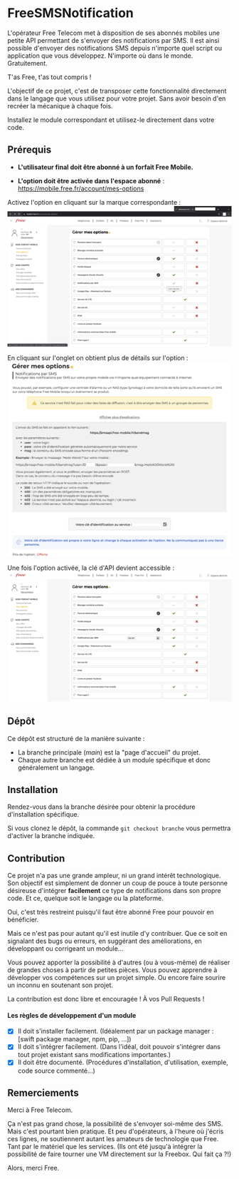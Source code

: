 # FreeSMSNotification

L'opérateur Free Telecom met à disposition de ses abonnés mobiles une petite API permettant de s'envoyer des notifications par SMS.
Il est ainsi possible d'envoyer des notifications SMS depuis n'importe quel script ou application que vous développez. N'importe où dans le monde. Gratuitement.

T'as Free, t'as tout compris !

L'objectif de ce projet, c'est de transposer cette fonctionnalité directement dans le langage que vous utilisez pour votre projet. Sans avoir besoin d'en recréer la mécanique à chaque fois.


Installez le module correspondant et utilisez-le directement dans votre code.

## Prérequis

- __L'utilisateur final doit être abonné à un forfait Free Mobile.__

- __L'option doit être activée dans l'espace abonné__ :
  https://mobile.free.fr/account/mes-options

Activez l'option en cliquant sur la marque correspondante :
![Activation](https://github.com/chalios/FreeSMSNotification/raw/main/images/Activ_option.png)

En cliquant sur l'onglet on obtient plus de détails sur l'option :
![Details](https://github.com/chalios/FreeSMSNotification/raw/main/images/Options_details.png)

Une fois l'option activée, la clé d'API devient accessible :
![Activated](https://github.com/chalios/FreeSMSNotification/raw/main/images/Options_landing.png)

## Dépôt

Ce dépôt est structuré de la manière suivante :

- La branche principale (*main*) est la "page d'accueil" du projet.
- Chaque autre branche est dédiée à un module spécifique et donc généralement un langage.

## Installation

Rendez-vous dans la branche désirée pour obtenir la procédure d'installation spécifique.

Si vous clonez le dépôt, la commande `git checkout branche` vous permettra d'activer la branche indiquée.

## Contribution

Ce projet n'a pas une grande ampleur, ni un grand intérêt technologique. Son objectif est simplement de donner un coup de pouce à toute personne désireuse d'intégrer **facilement** ce type de notifications dans son propre code. Et ce, quelque soit le langage ou la plateforme.

Oui, c'est très restreint puisqu'il faut être abonné Free pour pouvoir en bénéficier.

Mais ce n'est pas pour autant qu'il est inutile d'y contribuer.
Que ce soit en signalant des bugs ou erreurs, en suggérant des améliorations, en développant ou corrigeant un module...

Vous pouvez apporter la possibilité à d'autres (ou à vous-même) de réaliser de grandes choses à partir de petites pièces. Vous pouvez apprendre à développer vos compétences sur un projet simple. Ou encore faire sourire un inconnu en soutenant son projet.

La contribution est donc libre et encouragée ! À vos Pull Requests !

#### Les règles de développement d'un module

- [x] Il doit s'installer facilement. (Idéalement par un package manager : [swift package manager, npm, pip, ...])
- [x] Il doit s'intégrer facilement. (Dans l'idéal, doit pouvoir s'intégrer dans tout projet existant sans modifications importantes.)
- [x] Il doit être documenté. (Procédures d'installation, d'utilisation, exemple, code source commenté...)

## Remerciements

Merci à Free Telecom.

Ça n'est pas grand chose, la possibilité de s'envoyer soi-même des SMS. Mais c'est pourtant bien pratique. Et peu d'opérateurs, à l'heure où j'écris ces lignes, ne soutiennent autant les amateurs de technologie que Free. Tant par le matériel que les services. (Ils ont été jusqu'à intégrer la possibilité de faire tourner une VM directement sur la Freebox. Qui fait ça ?!)

Alors, merci Free.
